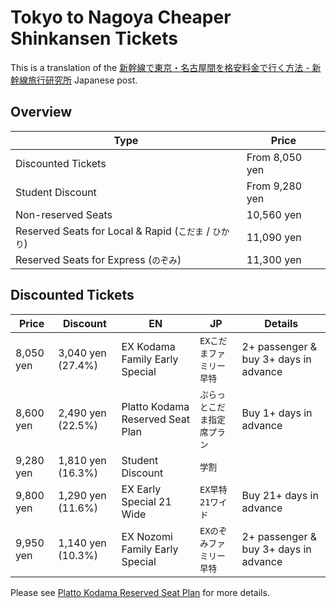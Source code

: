 # Tokyo to Nagoya Cheaper Shinkansen Tickets

This is a translation of the [新幹線で東京・名古屋間を格安料金で行く方法 - 新幹線旅行研究所](https://shinkansen.tabiris.com/tokyo_nagoya.html) Japanese post.

## Overview

| Type                                                   | Price          |
| ------------------------------------------------------ | -------------- |
| Discounted Tickets                                     | From 8,050 yen |
| Student Discount                                       | From 9,280 yen |
| Non-reserved Seats                                     | 10,560 yen     |
| Reserved Seats for Local & Rapid (`こだま` / `ひかり`) | 11,090 yen     |
| Reserved Seats for Express (`のぞみ`)                  | 11,300 yen     |

## Discounted Tickets

|     Price | Discount          | EN                               | JP                           | Details                               |
| -------- | ----------------- | -------------------------------- | ---------------------------- | ------------------------------------- |
| 8,050 yen | 3,040 yen (27.4%) | EX Kodama Family Early Special   | `EXこだまファミリー早特`     | 2+ passenger & buy 3+ days in advance |
| 8,600 yen | 2,490 yen (22.5%) | Platto Kodama Reserved Seat Plan | `ぷらっとこだま指定席プラン` | Buy 1+ days in advance                |
| 9,280 yen | 1,810 yen (16.3%) | Student Discount                 | `学割`                       |
| 9,800 yen | 1,290 yen (11.6%) | EX Early Special 21 Wide         | `EX早特21ワイド`             | Buy 21+ days in advance               |
| 9,950 yen | 1,140 yen (10.3%) | EX Nozomi Family Early Special   | `EXのぞみファミリー早特`     | 2+ passenger & buy 3+ days in advance |

Please see [Platto Kodama Reserved Seat Plan](https://www.jrtours.co.jp/service/ad/kodama/?utm_source=forit&utm_medium=affiliate&utm_campaign=banner&fil=%7B%22pr%22%3A%7B%22y13754Z%22%3A%7B%22clk%22%3A%223c0a4157b9ad93669fb452342c5f6875%22%2C%22ym%22%3A%22202307%22%7D%7D%7D) for more details.
